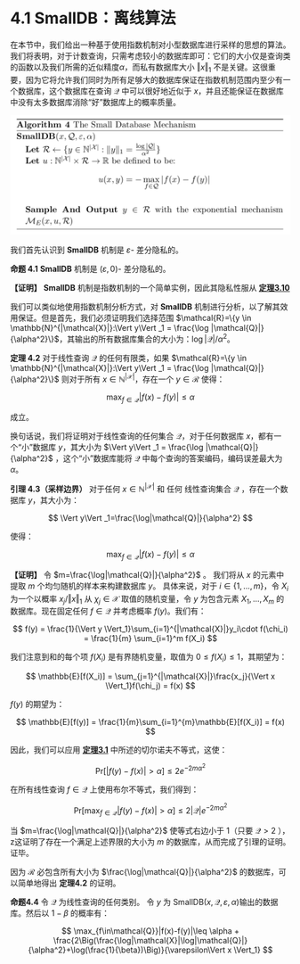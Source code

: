 # 4.1 SmallDB：离线算法

在本节中，我们给出一种基于使用指数机制对小型数据库进行采样的思想的算法。 我们将表明，对于计数查询，只需考虑较小的数据库即可：它们的大小仅是查询类的函数以及我们所需的近似精度$\alpha$，而私有数据库大小 $\Vert x\Vert _1$ 不是关键。这很重要，因为它将允许我们同时为所有足够大的数据库保证在指数机制范围内至少有一个数据库，这个数据库在查询 $\mathcal{Q}$ 中可以很好地近似于 $x$，并且还能保证在数据库中没有太多数据库消除“好”数据库上的概率质量。

![SmallDB](/4-Releasing-Linear-Quries-with-Correlated-Error/img/SmallDB.png)

我们首先认识到 **SmallDB** 机制是 $\varepsilon$- 差分隐私的。

**命题 4.1** **SmallDB** 机制是 $(\varepsilon,0)$- 差分隐私的。

**【证明】** **SmallDB** 机制是指数机制的一个简单实例，因此其隐私性服从 [**定理3.10**](/3-Basic-Techniques-and-Composition-Theorems/The-exponential-mechanism.html)

我们可以类似地使用指数机制分析方式，对 **SmallDB** 机制进行分析，以了解其效用保证。但是首先，我们必须证明我们选择范围 $\mathcal{R}=\{y \in \mathbb{N}^{|\mathcal{X}|}:\Vert y\Vert _1 = \frac{\log |\mathcal{Q}|}{\alpha^2}\}$，其输出的所有数据库集合的大小为：$\log |\mathcal{Q}|/\alpha^2$。

**定理 4.2** 对于线性查询 $\mathcal{Q}$ 的任何有限类，如果 $\mathcal{R}=\{y \in \mathbb{N}^{|\mathcal{X}|}:\Vert y\Vert _1 = \frac{\log |\mathcal{Q}|}{\alpha^2}\}$ 则对于所有 $x \in \mathbb{N}^{|\mathcal{X}|}$，存在一个 $y \in \mathcal{R}$ 使得：

$$
\max_{f\in \mathcal{Q}}|f(x)-f(y)|\leq \alpha
$$

成立。

换句话说，我们将证明对于线性查询的任何集合 $\mathcal{Q}$，对于任何数据库 $x$，都有一个“小”数据库 $y$，其大小为 $\Vert y\Vert _1 = \frac{\log |\mathcal{Q}|}{\alpha^2}$ ，这个“小”数据库能将 $\mathcal{Q}$ 中每个查询的答案编码，编码误差最大为
$\alpha$。

**引理 4.3（采样边界）** 对于任何 $x \in \mathbb{N}^{|\mathcal{X}|}$ 和 任何
线性查询集合 $\mathcal{Q}$ ，存在一个数据库 $y$，其大小为：

$$
\Vert y\Vert _1=\frac{\log|\mathcal{Q}|}{\alpha^2}
$$

使得：

$$
\max_{f\in \mathcal{Q}}|f(x)-f(y)|\leq \alpha
$$

**【证明】** 令 $m=\frac{\log|\mathcal{Q}|}{\alpha^2}$ 。 我们将从 $x$ 的元素中提取 $m$ 个均匀随机的样本来构建数据库 $y$。 具体来说，对于 $i \in \{1,...,m\}$，令 $X_i$ 为一个以概率  $x_j/\Vert x \Vert_1$ 从 $\chi_j \in \mathcal{X}$ 取值的随机变量，令 $y$ 为包含元素 $X_1,...,X_m$ 的数据库。现在固定任何 $f\in \mathcal{Q}$ 并考虑概率 $f(y)$。我们有：

$$
f(y) = \frac{1}{\Vert y \Vert_1}\sum_{i=1}^{|\mathcal{X}|}y_i\cdot f(\chi_i) = \frac{1}{m} \sum_{i=1}^m f(X_i)
$$

我们注意到和的每个项 $f(X_i)$ 是有界随机变量，取值为 $0 \leq f(X_i) \leq 1$，其期望为：

$$
\mathbb{E}[f(X_i)] = \sum_{j=1}^{|\mathcal{X}|}\frac{x_j}{\Vert x \Vert_1}f(\chi_j) = f(x)
$$

$f(y)$ 的期望为：

$$
\mathbb{E}[f(y)] = \frac{1}{m}\sum_{i=1}^{m}\mathbb{E}[f(X_i)] = f(x)
$$

因此，我们可以应用 [**定理3.1**](/3-Basic-Techniques-and-Composition-Theorems/Useful-probabilistic-tools.html) 中所述的切尔诺夫不等式，这使：

$$
\text{Pr}[|f(y)-f(x)|>\alpha]\leq 2e^{-2m\alpha^2}
$$

在所有线性查询 $f \in \mathcal{Q}$ 上使用布尔不等式，我们得到：

$$
\text{Pr}\big[\max_{f \in \mathcal{Q}}|f(y)-f(x)|>\alpha\big]\leq 2|\mathcal{Q}|e^{-2m\alpha^2}
$$

当 $m=\frac{\log|\mathcal{Q}|}{\alpha^2}$ 使等式右边小于 $1$（只要 $\mathcal{Q}>2$ ），z这证明了存在一个满足上述界限的大小为 $m$ 的数据库，从而完成了引理的证明。证毕。

因为 $\mathcal{R}$ 必包含所有大小为 $\frac{\log|\mathcal{Q}|}{\alpha^2}$ 的数据库，可以简单地得出 **定理4.2** 的证明。

**命题4.4** 令 $\mathcal{Q}$ 为线性查询的任何类别。 令 $y$ 为
$\text{SmallDB}(x,\mathcal{Q},\varepsilon,\alpha)$输出的数据库。然后以 $1-\beta$ 的概率有：

$$
\max_{f\in\mathcal{Q}}|f(x)-f(y)|\leq \alpha + \frac{2\Big(\frac{\log|\mathcal{X}|\log|\mathcal{Q}|}{\alpha^2}+\log(\frac{1}{\beta})\Big)}{\varepsilon\Vert x \Vert_1}
$$